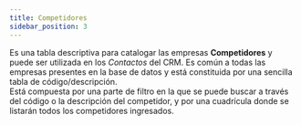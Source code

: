 ```yaml
---
title: Competidores
sidebar_position: 3
---
```


Es una tabla descriptiva para catalogar las empresas **Competidores** y puede ser utilizada en los *Contactos* del CRM. Es común a todas las empresas presentes en la base de datos y está constituida por una sencilla tabla de código/descripción.  
Está compuesta por una parte de filtro en la que se puede buscar a través del código o la descripción del competidor, y por una cuadrícula donde se listarán todos los competidores ingresados.